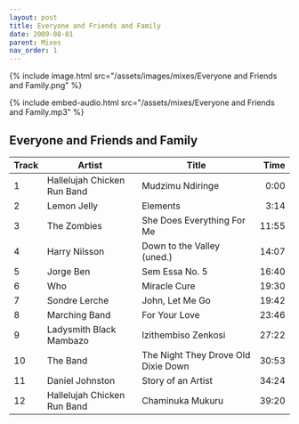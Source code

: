```yaml
---
layout: post
title: Everyone and Friends and Family
date: 2009-08-01
parent: Mixes
nav_order: 1
---
```

{% include image.html src="/assets/images/mixes/Everyone and Friends and Family.png" %}

{% include embed-audio.html src="/assets/mixes/Everyone and Friends and Family.mp3" %}

## Everyone and Friends and Family

|Track|Artist|Title|Time|
|-|-|----------------|-:|
|1 |Hallelujah Chicken Run Band |Mudzimu Ndiringe |0:00 |
|2 | Lemon Jelly | Elements | 3:14 |
|3 | The Zombies | She Does Everything For Me | 11:55 |
|4 | Harry Nilsson | Down to the Valley (uned.) | 14:07 |
|5 | Jorge Ben | Sem Essa No. 5 | 16:40 |
|6 | Who | Miracle Cure | 19:30 |
|7 | Sondre Lerche | John, Let Me Go | 19:42 |
|8 | Marching Band | For Your Love | 23:46 |
|9 | Ladysmith Black Mambazo | Izithembiso Zenkosi | 27:22 |
|10 | The Band | The Night They Drove Old Dixie Down | 30:53 |
|11 |Daniel Johnston | Story of an Artist | 34:24 |
|12 | Hallelujah Chicken Run Band | Chaminuka Mukuru | 39:20 |